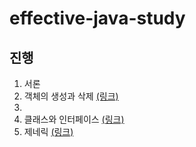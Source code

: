# effective-java-study

## 진행
1. 서론 
2. 객체의 생성과 삭제 [(링크)](chap2)
3. 
4. 클래스와 인터페이스 [(링크)](chap4)
5. 제네릭 [(링크)](chap5)
